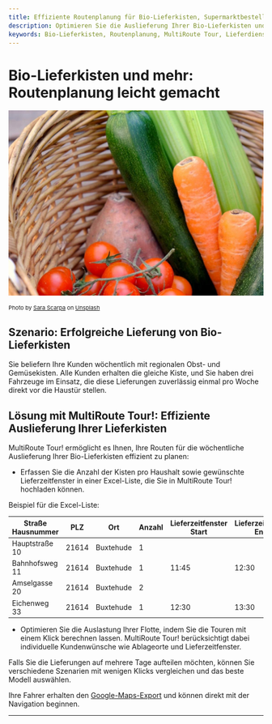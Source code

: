 ```yaml
---
title: Effiziente Routenplanung für Bio-Lieferkisten, Supermarktbestellungen und Getränkelieferungen mit MultiRoute Tour!
description: Optimieren Sie die Auslieferung Ihrer Bio-Lieferkisten und anderen Bestellungen mit MultiRoute Tour!. Nutzen Sie Ihre Flotte optimal, sparen Sie Kosten und berücksichtigen Sie individuelle Kundenwünsche für die Ablage. 
keywords: Bio-Lieferkisten, Routenplanung, MultiRoute Tour, Lieferdienst, Fahrzeugoptimierung, Supermarktlieferung, Getränkelieferung, regionale Produkte
---
```


# Bio-Lieferkisten und mehr: Routenplanung leicht gemacht

![Effiziente Routenplanung für Lieferkisten](assets/lieferkiste.jpg "Effiziente Routenplanung für Lieferkisten")

<div style="font-size: 11px">
Photo by <a href="https://unsplash.com/@sarascarpa?utm_source=unsplash&utm_medium=referral&utm_content=creditCopyText">Sara Scarpa</a> on <a href="https://unsplash.com/?utm_source=unsplash&utm_medium=referral&utm_content=creditCopyText">Unsplash</a></div>

## Szenario: Erfolgreiche Lieferung von Bio-Lieferkisten

Sie beliefern Ihre Kunden wöchentlich mit regionalen Obst- und Gemüsekisten. Alle Kunden erhalten die gleiche Kiste, und Sie haben drei Fahrzeuge im Einsatz, die diese Lieferungen zuverlässig einmal pro Woche direkt vor die Haustür stellen.

## Lösung mit MultiRoute Tour!: Effiziente Auslieferung Ihrer Lieferkisten

MultiRoute Tour! ermöglicht es Ihnen, Ihre Routen für die wöchentliche Auslieferung Ihrer Bio-Lieferkisten effizient zu planen:

* Erfassen Sie die Anzahl der Kisten pro Haushalt sowie gewünschte Lieferzeitfenster in einer Excel-Liste, die Sie in MultiRoute Tour! hochladen können.

Beispiel für die Excel-Liste:

|Straße Hausnummer|PLZ|Ort|Anzahl|Lieferzeitfenster Start|Lieferzeitfenster Ende|
|-----------------|---|---|------|----------------------|----------------------|
|Hauptstraße 10|21614|Buxtehude|1| | |
|Bahnhofsweg 11|21614|Buxtehude|1|11:45|12:30|
|Amselgasse 20|21614|Buxtehude|2| | |
|Eichenweg 33|21614|Buxtehude|1|12:30|13:30|

* Optimieren Sie die Auslastung Ihrer Flotte, indem Sie die Touren mit einem Klick berechnen lassen. MultiRoute Tour! berücksichtigt dabei individuelle Kundenwünsche wie Ablageorte und Lieferzeitfenster.

Falls Sie die Lieferungen auf mehrere Tage aufteilen möchten, können Sie verschiedene Szenarien mit wenigen Klicks vergleichen und das beste Modell auswählen.

Ihre Fahrer erhalten den [Google-Maps-Export](../tour/#tour-exportieren) und können direkt mit der Navigation beginnen.

---


